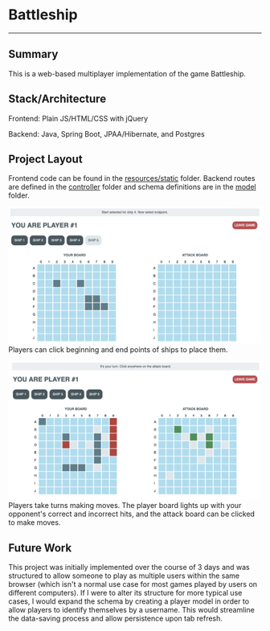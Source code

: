 # Battleship
---
## Summary
This is a web-based multiplayer implementation of the game Battleship.

## Stack/Architecture
Frontend: Plain JS/HTML/CSS with jQuery

Backend: Java, Spring Boot, JPAA/Hibernate, and Postgres

## Project Layout
Frontend code can be found in the [resources/static](src/main/resources/static) folder. Backend routes are defined in the [controller](src/main/java/emma/battleship/controller) folder and schema definitions are in the [model](src/main/java/emma/battleship/model) folder.

![placing_ships](placing_ships.png)
Players can click beginning and end points of ships to place them.

![mid_game](mid_game_your_turn.png)
Players take turns making moves. The player board lights up with your opponent's correct and incorrect hits, and the attack board can be clicked to make moves.

## Future Work
This project was initially implemented over the course of 3 days and was structured to allow someone to play as multiple users within the same browser (which isn't a normal use case for most games played by users on different computers). If I were to alter its structure for more typical use cases, I would expand the schema by creating a player model in order to allow players to identify themselves by a username. This would streamline the data-saving process and allow persistence upon tab refresh.
